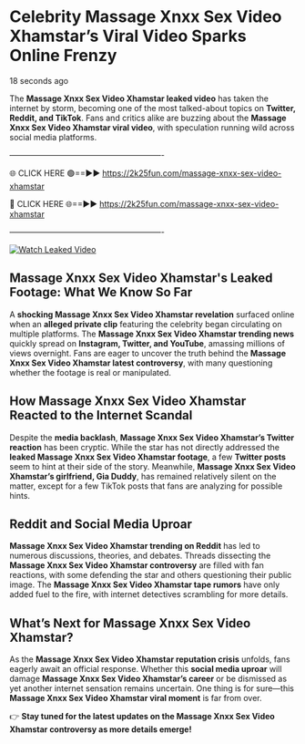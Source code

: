 # Celebrity Massage Xnxx Sex Video Xhamstar’s Viral Video Sparks Online Frenzy

18 seconds ago

The **Massage Xnxx Sex Video Xhamstar leaked video** has taken the internet by storm, becoming one of the most talked-about topics on **Twitter, Reddit, and TikTok**. Fans and critics alike are buzzing about the **Massage Xnxx Sex Video Xhamstar viral video**, with speculation running wild across social media platforms.

———————————————————-

🌐 CLICK HERE 🟢==►► https://2k25fun.com/massage-xnxx-sex-video-xhamstar

🔴 CLICK HERE 🌐==►► https://2k25fun.com/massage-xnxx-sex-video-xhamstar

———————————————————-

[![Watch Leaked Video](https://miro.medium.com/v2/resize:fit:828/format:webp/1*cilzJN44JGOrTw9NJCrNHA.gif "Watch Leaked Video")](https://2k25fun.com/massage-xnxx-sex-video-xhamstar)

## **Massage Xnxx Sex Video Xhamstar's Leaked Footage: What We Know So Far**  
A **shocking Massage Xnxx Sex Video Xhamstar revelation** surfaced online when an **alleged private clip** featuring the celebrity began circulating on multiple platforms. The **Massage Xnxx Sex Video Xhamstar trending news** quickly spread on **Instagram, Twitter, and YouTube**, amassing millions of views overnight. Fans are eager to uncover the truth behind the **Massage Xnxx Sex Video Xhamstar latest controversy**, with many questioning whether the footage is real or manipulated.  

## **How Massage Xnxx Sex Video Xhamstar Reacted to the Internet Scandal**  
Despite the **media backlash**, **Massage Xnxx Sex Video Xhamstar’s Twitter reaction** has been cryptic. While the star has not directly addressed the **leaked Massage Xnxx Sex Video Xhamstar footage**, a few **Twitter posts** seem to hint at their side of the story. Meanwhile, **Massage Xnxx Sex Video Xhamstar’s girlfriend, Gia Duddy**, has remained relatively silent on the matter, except for a few TikTok posts that fans are analyzing for possible hints.  

## **Reddit and Social Media Uproar**  
**Massage Xnxx Sex Video Xhamstar trending on Reddit** has led to numerous discussions, theories, and debates. Threads dissecting the **Massage Xnxx Sex Video Xhamstar controversy** are filled with fan reactions, with some defending the star and others questioning their public image. The **Massage Xnxx Sex Video Xhamstar tape rumors** have only added fuel to the fire, with internet detectives scrambling for more details.  

## **What’s Next for Massage Xnxx Sex Video Xhamstar?**  
As the **Massage Xnxx Sex Video Xhamstar reputation crisis** unfolds, fans eagerly await an official response. Whether this **social media uproar** will damage **Massage Xnxx Sex Video Xhamstar’s career** or be dismissed as yet another internet sensation remains uncertain. One thing is for sure—this **Massage Xnxx Sex Video Xhamstar viral moment** is far from over.  

👉 **Stay tuned for the latest updates on the Massage Xnxx Sex Video Xhamstar controversy as more details emerge!**  
